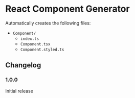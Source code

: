 # React Component Generator

Automatically creates the following files:

- `Component/`
  - `index.ts`
  - `Component.tsx`
  - `Component.styled.ts`

## Changelog

### 1.0.0

Initial release
